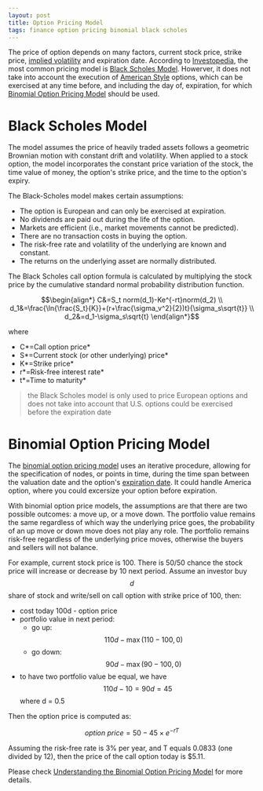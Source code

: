 ```yaml
---
layout: post
title: Option Pricing Model
tags: finance option pricing binomial black scholes
---
```

The price of option depends on many factors, current stock price, strike price, [implied volatility](https://www.investopedia.com/terms/i/iv.asp) and expiration date. According to [Investopedia](https://www.investopedia.com/terms/o/optionpricingtheory.asp), the most common pricing model is [Black Scholes Model](https://www.investopedia.com/terms/b/blackscholes.asp). Howerver, it does not take into account the execution of [American Style](https://www.investopedia.com/terms/a/americanoption.asp) options, which can be exercised at any time before, and including the day of, expiration, for which [Binomial Option Pricing Model](https://www.investopedia.com/terms/b/binomialoptionpricing.asp) should be used.

# Black Scholes Model

The model assumes the price of heavily traded assets follows a geometric Brownian motion with constant drift and volatility. When applied to a stock option, the model incorporates the constant price variation of the stock, the time value of money, the option's strike price, and the time to the option's expiry.

The Black-Scholes model makes certain assumptions:

- The option is European and can only be exercised at expiration.
- No dividends are paid out during the life of the option.
- Markets are efficient (i.e., market movements cannot be predicted).
- There are no transaction costs in buying the option.
- The risk-free rate and volatility of the underlying are known and constant.
- The returns on the underlying asset are normally distributed.

The Black Scholes call option formula is calculated by multiplying the stock price by the cumulative standard normal probability distribution function.

$$\begin{align*}
C&=S_t norm(d_1)-Ke^{-rt}norm(d_2) \\ 
 d_1&=\frac{\ln{\frac{S_t}{K}}+(r+\frac{\sigma_v^2}{2})t}{\sigma_s\sqrt{t}} \\ 
 d_2&=d_1-\sigma_s\sqrt{t} 
\end{align*}$$

where

- C*=Call option price*
- S*=Current stock (or other underlying) price*
- K*=Strike price*
- r*=Risk-free interest rate*
- t*=Time to maturity*

> the Black Scholes model is only used to price European options and does not take into account that U.S. options could be exercised before the expiration date

# Binomial Option Pricing Model

The [binomial option pricing model](https://www.investopedia.com/articles/investing/021215/examples-understand-binomial-option-pricing-model.asp) uses an iterative procedure, allowing for the specification of nodes, or points in time, during the time span between the valuation date and the option's [expiration date](https://www.investopedia.com/terms/e/expiration-date.asp). It could handle America option, where you could excersize your option before expiration.

With binomial option price models, the assumptions are that there are two possible outcomes: a move up, or a move down. The portfolio value remains the same regardless of which way the underlying price goes, the probability of an up move or down move does not play any role. The portfolio remains risk-free regardless of the underlying price moves, otherwise the buyers and sellers will not balance.

For example, current stock price is 100. There is 50/50 chance the stock price will increase or decrease by 10 next period. Assume an investor buy $$d$$ share of stock and write/sell on call option with strike price of 100, then:

- cost today 100d - option price
- portfolio value in next period:
  - go up: $$110d - \max{(110-100,0)}$$
  - go down: $$90d - \max{(90-100,0)}$$
- to have two portfolio value be equal, we have $$110d-10=90d=45$$ where d = 0.5

Then the option price is computed as:

$$option\ price=50-45\times e^{-rT}$$

Assuming the risk-free rate is 3% per year, and T equals 0.0833 (one divided by 12), then the price of the call option today is $5.11.

Please check [Understanding the Binomial Option Pricing Model](https://www.investopedia.com/articles/investing/021215/examples-understand-binomial-option-pricing-model.asp) for more details.

